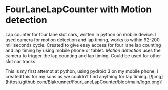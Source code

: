 # FourLaneLapCounter with Motion detection
<p>Lap counter for four lane slot cars, written in python on mobile device. I used camera for motion detection and lap timing, works to within 92-200 milliseconds cycle.
Created to give easy access for four lane lap counting and lap timing by using mobile phone or tablet. 
<i>Motion detection</i> uses the camera to trigger the lap counting and lap timing. 
Could be used for other slot car tracks.</p>
This is my first attempt at python, using pydroid 3 on my mobile phone, i created this for my sons as we couldn't find anything for lap timing.
[![img](https://github.com/Blakrunner/FourLaneLapCounter/blob/main/logo.png)]
